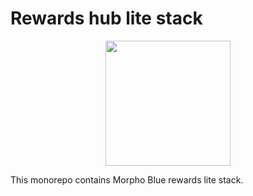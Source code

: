 # Rewards hub lite stack

<p align="center">
  <img src="./docs/resources/blue.jpg" width="200" />
</p>

This monorepo contains Morpho Blue rewards lite stack.
